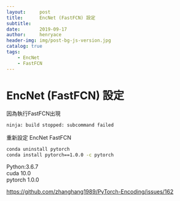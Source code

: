 ```yaml
---
layout:     post
title:      EncNet (FastFCN) 設定
subtitle:   
date:       2019-09-17
author:     henryace
header-img: img/post-bg-js-version.jpg
catalog: true
tags:
    - EncNet
    - FastFCN
---
```

# EncNet (FastFCN) 設定

因為執行FastFCN出現<br>
```bash
ninja: build stopped: subcommand failed
```

重新設定 EncNet FastFCN<br>

```bash
conda uninstall pytorch
conda install pytorch==1.0.0 -c pytorch
```

Python:3.6.7<br>
cuda 10.0<br>
pytorch 1.0.0<br>

<https://github.com/zhanghang1989/PyTorch-Encoding/issues/162><br>